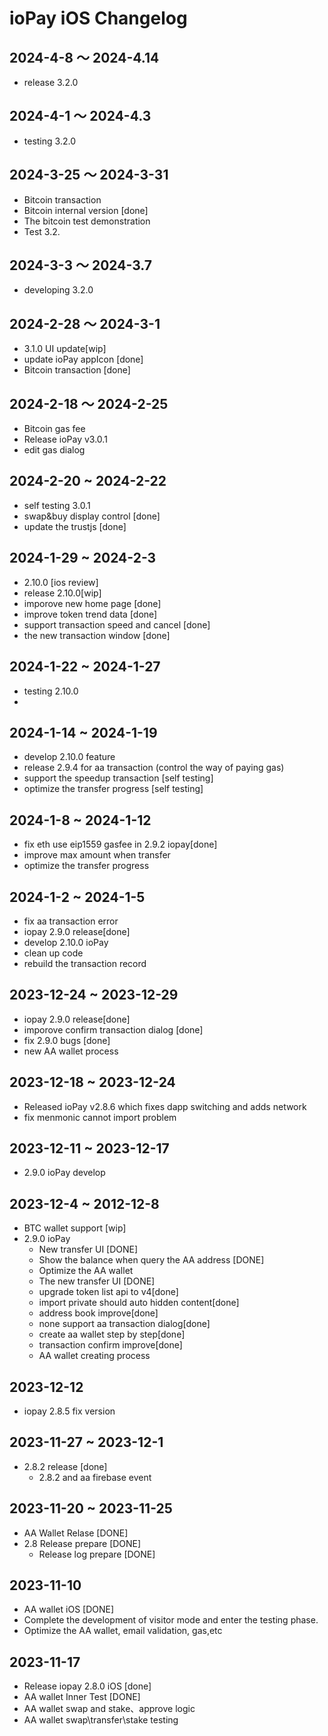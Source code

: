 # ioPay iOS Changelog

## 2024-4-8 ～ 2024-4.14
- release 3.2.0 

## 2024-4-1 ～ 2024-4.3
- testing 3.2.0
  
## 2024-3-25 ～ 2024-3-31
- Bitcoin transaction
- Bitcoin internal version [done]
- The bitcoin test demonstration
- Test 3.2.


## 2024-3-3 ～ 2024-3.7
- developing 3.2.0
## 2024-2-28 ～ 2024-3-1
- 3.1.0 UI update[wip]
- update ioPay appIcon [done]
- Bitcoin transaction [done]

## 2024-2-18 ～ 2024-2-25
- Bitcoin gas fee
- Release ioPay v3.0.1
- edit gas dialog

## 2024-2-20 ~ 2024-2-22
- self testing 3.0.1
- swap&buy display control [done]
- update the trustjs [done]


## 2024-1-29 ~ 2024-2-3
- 2.10.0 [ios review] 
- release 2.10.0[wip]
- imporove new home page [done]
- improve token trend data [done]
- support transaction speed and cancel [done]
- the new transaction window [done]

## 2024-1-22 ~ 2024-1-27
- testing 2.10.0
- 
## 2024-1-14 ~ 2024-1-19
- develop 2.10.0 feature
- release 2.9.4 for aa transaction (control the way of paying gas)
- support the speedup transaction [self testing]
- optimize the transfer progress [self testing]
  
## 2024-1-8 ~ 2024-1-12
- fix eth use eip1559 gasfee in 2.9.2 iopay[done]
- improve max amount when transfer
- optimize the transfer progress

## 2024-1-2 ~ 2024-1-5
- fix aa transaction error
- iopay 2.9.0 release[done]
- develop 2.10.0 ioPay
- clean up code 
- rebuild the transaction record

## 2023-12-24 ~ 2023-12-29
  - iopay 2.9.0 release[done]
  - imporove confirm transaction dialog [done]
  - fix 2.9.0 bugs [done]
  - new AA wallet process

## 2023-12-18 ~ 2023-12-24
- Released ioPay v2.8.6 which fixes dapp switching and adds network
- fix menmonic cannot import problem
  
## 2023-12-11 ~ 2023-12-17
- 2.9.0 ioPay develop
  
## 2023-12-4 ~ 2012-12-8
- BTC wallet support [wip]
- 2.9.0 ioPay
  - New transfer UI [DONE]
  - Show the balance when query the AA address [DONE]
  - Optimize the AA wallet
  - The new transfer UI [DONE]
  - upgrade token list api to v4[done]
  - import private should auto hidden content[done]
  - address book improve[done]
  - none support aa transaction dialog[done]
  - create aa wallet step by step[done]
  - transaction confirm improve[done]
  - AA wallet creating process
  
## 2023-12-12
- iopay 2.8.5 fix version

## 2023-11-27 ~ 2023-12-1
- 2.8.2 release [done]
  - 2.8.2 and aa firebase event
  
## 2023-11-20 ~ 2023-11-25
- AA Wallet Relase [DONE]
- 2.8 Release prepare [DONE]
  - Release log prepare [DONE]



## 2023-11-10

- AA wallet iOS [DONE]
- Complete the development of visitor mode and enter the testing phase.
- Optimize the AA wallet, email validation, gas,etc

## 2023-11-17
- Release iopay 2.8.0 iOS [done]
- AA wallet Inner Test [DONE]
- AA wallet swap and stake、approve logic
- AA wallet swap\transfer\stake testing
